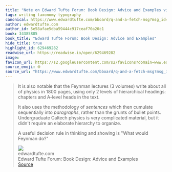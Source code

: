 ```yaml
---
title: "Note on Edward Tufte Forum: Book Design: Advice and Examples via edwardtufte.com"
tags: writing taxonomy typography
canonical: https://www.edwardtufte.com/bboard/q-and-a-fetch-msg?msg_id=0000hB
author: edwardtufte.com
author_id: 5e58afae5dba59444c917ceaf70a20c1
book: 34385805
book_title: "Edward Tufte Forum: Book Design: Advice and Examples"
hide_title: true
highlight_id: 629469282
readwise_url: https://readwise.io/open/629469282
image: 
favicon_url: https://s2.googleusercontent.com/s2/favicons?domain=www.edwardtufte.com
source_emoji: 🌐
source_url: "https://www.edwardtufte.com/bboard/q-and-a-fetch-msg?msg_id=0000hB#:~:text=It%20is%20also,would%20Feynman%20do%3F%22"
---
```


> It is also notable that the Feynman lectures (3 volumes) write about all of physics in 1800 pages, using only 2 levels of hierarchical headings: chapters and A-level heads in the text.
> 
> It also uses the methodology of *sentences* which then cumulate sequentially into *paragraphs*, rather than the grunts of bullet points. Undergraduate Caltech physics is very complicated material, but it didn't require an elaborate hierarchy to organize.
> 
> A useful decision rule in thinking and showing is "What would Feynman do?"
> <div class="quoteback-footer"><div class="quoteback-avatar"><img class="mini-favicon" src="https://s2.googleusercontent.com/s2/favicons?domain=www.edwardtufte.com"></div><div class="quoteback-metadata"><div class="metadata-inner"><span style="display:none">FROM:</span><div aria-label="edwardtufte.com" class="quoteback-author"> edwardtufte.com</div><div aria-label="Edward Tufte Forum: Book Design: Advice and Examples" class="quoteback-title"> Edward Tufte Forum: Book Design: Advice and Examples</div></div></div><div class="quoteback-backlink"><a target="_blank" aria-label="go to the full text of this quotation" rel="noopener" href="https://www.edwardtufte.com/bboard/q-and-a-fetch-msg?msg_id=0000hB#:~:text=It%20is%20also,would%20Feynman%20do%3F%22" class="quoteback-arrow"> Source</a></div></div>